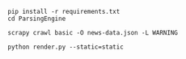```
pip install -r requirements.txt
cd ParsingEngine
```
```
scrapy crawl basic -O news-data.json -L WARNING
```
```
python render.py --static=static
```
